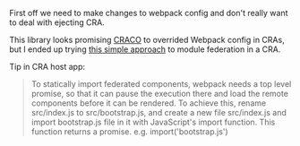 
First off we need to make changes to webpack config and don't really want to deal with ejecting CRA.

This library looks promising [CRACO](https://craco.js.org/) to overrided Webpack config in CRAs, but I ended up trying [this simple approach](https://github.com/SurjitSahoo/mf-cra) to module federation in a CRA.

Tip in CRA host app:
> To statically import federated components, webpack needs a top level promise, so that it can pause the execution there and load the remote components before it can be rendered. To achieve this, rename src/index.js to src/bootstrap.js, and create a new file src/index.js and import bootstrap.js file in it with JavaScript's import function. This function returns a promise. e.g. import('bootstrap.js')
